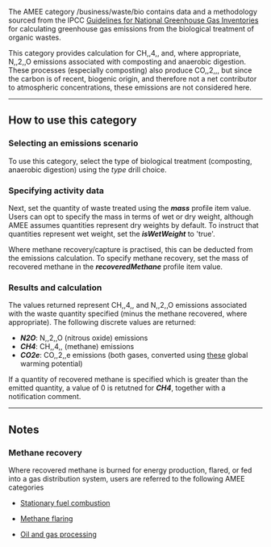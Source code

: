The AMEE category /business/waste/bio contains data and a methodology
sourced from the IPCC [Guidelines for National Greenhouse Gas
Inventories](http://www.ipcc-nggip.iges.or.jp/public/2006gl/pdf/5_Volume5/V5_4_Ch4_Bio_Treat.pdf)
for calculating greenhouse gas emissions from the biological treatment
of organic wastes.

This category provides calculation for CH,,4,, and, where appropriate,
N,,2,,O emissions associated with composting and anaerobic digestion.
These processes (especially composting) also produce CO,,2,,, but since
the carbon is of recent, biogenic origin, and therefore not a net
contributor to atmospheric concentrations, these emissions are not
considered here.

-----

## How to use this category

### Selecting an emissions scenario

To use this category, select the type of biological treatment
(composting, anaerobic digestion) using the *type* drill choice.

### Specifying activity data

Next, set the quantity of waste treated using the ***mass*** profile
item value. Users can opt to specify the mass in terms of wet or dry
weight, although AMEE assumes quantities represent dry weights by
default. To instruct that quantities represent wet weight, set the
***isWetWeight*** to 'true'.

Where methane recovery/capture is practised, this can be deducted from
the emissions calculation. To specify methane recovery, set the mass of
recovered methane in the ***recoveredMethane*** profile item value.

### Results and calculation

The values returned represent CH,,4,, and N,,2,,O emissions associated
with the waste quantity specified (minus the methane recovered, where
appropriate). The following discrete values are returned:

  - ***N2O***: N,,2,,O (nitrous oxide) emissions
  - ***CH4***: CH,,4,, (methane) emissions
  - ***CO2e***: CO,,2,,e emissions (both gases, converted using
    [these](Greenhouse_gases_Global_warming_potentials) global warming
    potential)

If a quantity of recovered methane is specified which is greater than
the emitted quantity, a value of 0 is retutned for ***CH4***, together
with a notification comment.

-----

## Notes

### Methane recovery

Where recovered methane is burned for energy production, flared, or fed
into a gas distribution system, users are referred to the following AMEE
categories

  - [Stationary fuel combustion](Stationary_Combustion)

<!-- end list -->

  - [Methane flaring](Methane_flaring)

<!-- end list -->

  - [Oil and gas processing](Oil_and_gas_fugitive_emissions)
